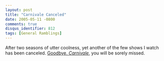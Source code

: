 ```yaml
---
layout: post
title: "Carnivale Canceled"
date: 2005-05-11 -0800
comments: true
disqus_identifier: 812
tags: [General Ramblings]
---
```

After two seasons of utter coolness, yet another of the few shows I
watch has been canceled. [Goodbye,
*Carnivale*](http://www.scifi.com/scifiwire2005/index.php?id=31008), you
will be sorely missed.
